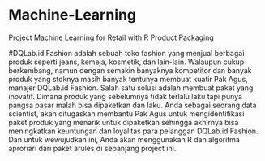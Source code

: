 # Machine-Learning
Project Machine Learning for Retail with R Product Packaging

#DQLab.id Fashion adalah sebuah toko fashion yang menjual berbagai produk seperti jeans, kemeja, kosmetik, dan lain-lain. Walaupun cukup berkembang, namun dengan semakin banyaknya kompetitor dan banyak produk yang stoknya masih banyak tentunya membuat kuatir Pak Agus, manajer DQLab.id Fashion. Salah satu solusi adalah membuat paket yang inovatif. Dimana produk yang sebelumnya tidak terlalu laku tapi punya pangsa pasar malah bisa dipaketkan dan laku. Anda sebagai seorang data scientist, akan ditugaskan membantu Pak Agus untuk mengidentifikasi paket produk yang menarik untuk dipaketkan sehingga akhirnya bisa meningkatkan keuntungan dan loyalitas para pelanggan DQLab.id Fashion. Dan untuk wewujudkan ini, Anda akan menggunakan R dan algoritma aproriari dari paket arules di sepanjang project ini.


